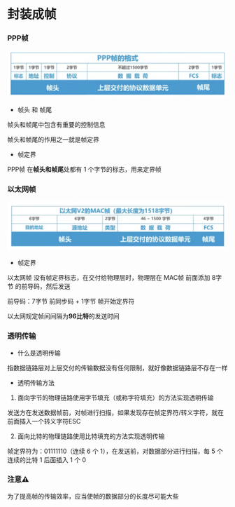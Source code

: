 # 封装成帧


### PPP帧

![PPP帧](image/PPP帧.png)

* 帧头 和 帧尾

帧头和帧尾中包含有重要的控制信息

帧头和帧尾的作用之一就是帧定界


* 帧定界

PPP帧 在**帧头和帧尾**处都有 1 个字节的标志，用来定界帧


### 以太网帧

![以太网帧](image/以太网帧.png)


* 帧定界

以太网帧 没有帧定界标志，在交付给物理层时，物理层在 MAC帧 前面添加 8字节 的前导码，然后发送

前导码：7字节 前同步码 + 1字节 帧开始定界符

以太网规定帧间间隔为**96比特**的发送时间


### 透明传输

* 什么是透明传输

指数据链路层对上层交付的传输数据没有任何限制，就好像数据链路层不存在一样


* 透明传输方法

1. 面向字节的物理链路使用字节填充（或称字符填充）的方法实现透明传输

发送方在发送数据帧前，对帧进行扫描，如果发现存在帧定界符/转义字符，就在前面插入一个转义字符ESC

2. 面向比特的物理链路使用比特填充的方法实现透明传输

帧定界符为：01111110（连续 6 个 1），在发送前，对数据部分进行扫描，每 5 个连续的比特 1 后面插入 1 个 0


### 注意⚠️

为了提高帧的传输效率，应当使帧的数据部分的长度尽可能大些
